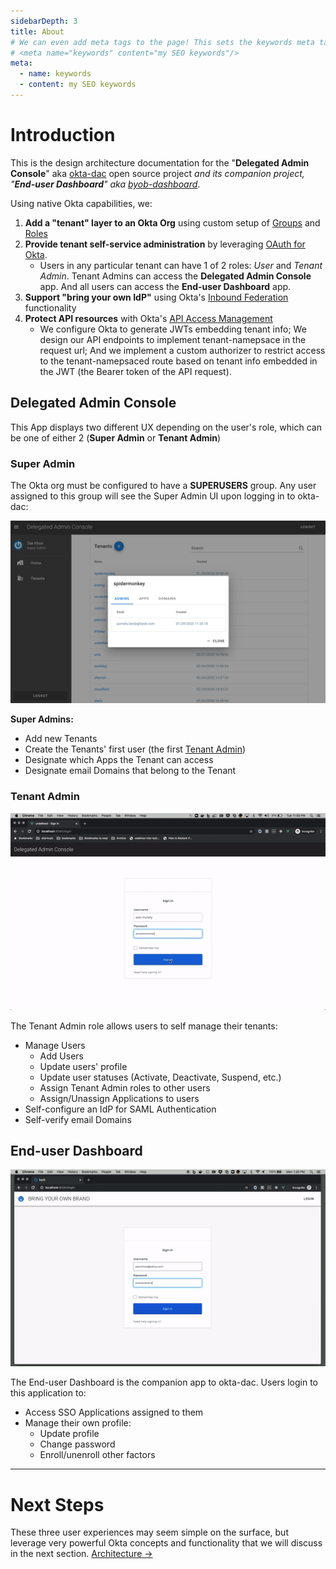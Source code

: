 ```yaml
---
sidebarDepth: 3
title: About
# We can even add meta tags to the page! This sets the keywords meta tag.
# <meta name="keywords" content="my SEO keywords"/>
meta:
  - name: keywords
  - content: my SEO keywords
---
```


# Introduction
This is the design architecture documentation for the "__Delegated Admin Console__" aka [okta-dac](https://github.com/oktadeveloper/okta-dac) open source project *and its companion project, "__End-user Dashboard__" aka [byob-dashboard](https://github.com/oktadeveloper/byob-dashboard)*.

Using native Okta capabilities, we:
1. __Add a "tenant" layer to an Okta Org__ using custom setup of [Groups](/guide/architecture.html#groups) and [Roles](/guide/architecture.html#group-admin-role)
2. __Provide tenant self-service administration__ by leveraging [OAuth for Okta](/guide/api-design.html#oauth-for-okta). 
    * Users in any particular tenant can have 1 of 2 roles: *User* and *Tenant Admin*. Tenant Admins can access the **Delegated Admin Console** app. And all users can access the **End-user Dashboard** app.
3. __Support "bring your own IdP"__ using Okta's [Inbound Federation](https://developer.okta.com/docs/concepts/identity-providers/) functionality
4. __Protect API resources__ with Okta's [API Access Management](/guide/api-design.html#api-access-management)
    * We configure Okta to generate JWTs embedding tenant info; We design our API endpoints to implement tenant-namepsace in the request url; And we implement a custom authorizer to restrict access to the tenant-namepsaced route based on tenant info embedded in the JWT (the Bearer token of the API request).

## Delegated Admin Console
This App displays two different UX depending on the user's role, which can be one of either 2 (__Super Admin__ or __Tenant Admin__)

### Super Admin
The Okta org must be configured to have a __SUPERUSERS__ group. Any user assigned to this group will see the Super Admin UI upon logging in to okta-dac:

![alt text](./images/dac-superuser.png)

__Super Admins:__
* Add new Tenants
* Create the Tenants' first user (the first [Tenant Admin](#tenant-admin))
* Designate which Apps the Tenant can access
* Designate email Domains that belong to the Tenant

### Tenant Admin
![alt text](./images/dac-demo.gif)

The Tenant Admin role allows users to self manage their tenants:
* Manage Users
    * Add Users
    * Update users' profile
    * Update user statuses (Activate, Deactivate, Suspend, etc.)
    * Assign Tenant Admin roles to other users
    * Assign/Unassign Applications to users
* Self-configure an IdP for SAML Authentication
* Self-verify email Domains

## End-user Dashboard
![alt text](./images/byob-demo.gif)

The End-user Dashboard is the companion app to okta-dac. Users login to this application to:
* Access SSO Applications assigned to them
* Manage their own profile:
    * Update profile
    * Change password
    * Enroll/unenroll other factors

---
# Next Steps
These three user experiences may seem simple on the surface, but leverage very powerful Okta concepts and functionality that we will discuss in the next section. [Architecture ->](architecture.html)